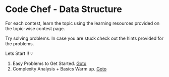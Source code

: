 # Code Chef - Data Structure

For each contest, learn the topic using the learning resources provided on the topic-wise contest page.

Try solving problems. In case you are stuck check out the hints provided for the problems.

Lets Start !! 💡

1. Easy Problems to Get Started. [Goto](./1.Easy_Problems_to_Get_Started/)
2. Complexity Analysis + Basics Warm up. [Goto](./2.Complexity_Analysis+Basics_Warm_up/)